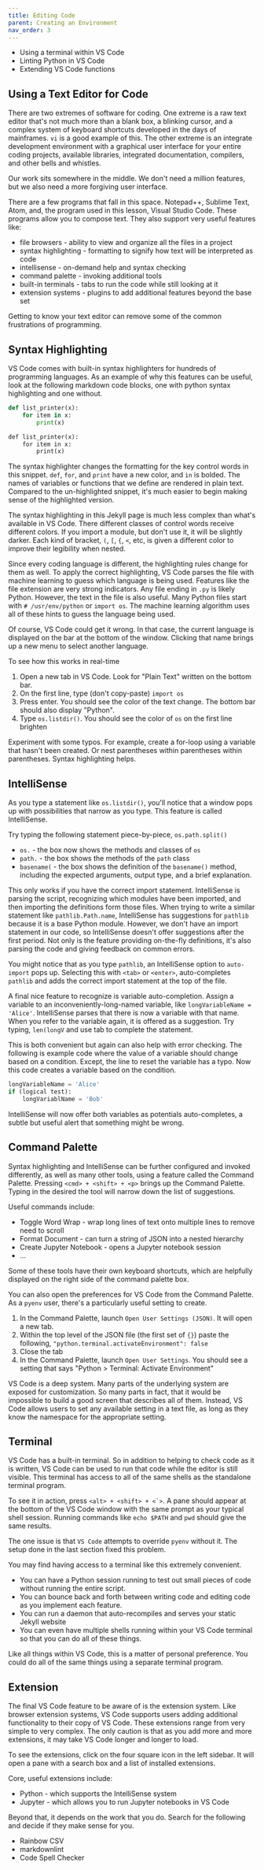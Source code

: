 ```yaml
---
title: Editing Code
parent: Creating an Environment
nav_order: 3
---
```


* Using a terminal within VS Code
* Linting Python in VS Code
* Extending VS Code functions

## Using a Text Editor for Code

There are two extremes of software for coding.
One extreme is a raw text editor that's not much more than a blank box, a blinking cursor, and a complex system of keyboard shortcuts developed in the days of mainframes.
`vi` is a good example of this.
The other extreme is an integrate development environment with a graphical user interface for your entire coding projects, available libraries, integrated documentation, compilers, and other bells and whistles.

Our work sits somewhere in the middle. We don't need a million features, but we also need a more forgiving user interface.

There are a few programs that fall in this space. Notepad++, Sublime Text, Atom, and, the program used in this lesson, Visual Studio Code.
These programs allow you to compose text.
They also support very useful features like:

* file browsers - ability to view and organize all the files in a project
* syntax highlighting - formatting to signify how text will be interpreted as code
* intellisense - on-demand help and syntax checking
* command palette - invoking additional tools
* built-in terminals - tabs to run the code while still looking at it
* extension systems - plugins to add additional features beyond the base set

Getting to know your text editor can remove some of the common frustrations of programming.

## Syntax Highlighting

VS Code comes with built-in syntax highlighters for hundreds of programming languages.
As an example of why this features can be useful, look at the following markdown code blocks, one with python syntax highlighting and one without.

```py
def list_printer(x):
    for item in x:
        print(x)
```

```html
def list_printer(x):
    for item in x:
        print(x)
```

The syntax highlighter changes the formatting for the key control words in this snippet. `def`, `for`, and `print` have a new color, and `in` is bolded.
The names of variables or functions that we define are rendered in plain text.
Compared to the un-highlighted snippet, it's much easier to begin making sense of the highlighted version.

The syntax highlighting in this Jekyll page is much less complex than what's available in VS Code.
There different classes of control words receive different colors.
If you import a module, but don't use it, it will be slightly darker.
Each kind of bracket, `(`, `[`, `{`, `<`, etc, is given a different color to improve their legibility when nested.

Since every coding language is different, the highlighting rules change for them as well.
To apply the correct highlighting, VS Code parses the file with machine learning to guess which language is being used.
Features like the file extension are very strong indicators.
Any file ending in `.py` is likely Python.
However, the text in the file is also useful.
Many Python files start with `# /usr/env/python` or `import os`.
The machine learning algorithm uses all of these hints to guess the language being used.

Of course, VS Code could get it wrong.
In that case, the current language is displayed on the bar at the bottom of the window.
Clicking that name brings up a new menu to select another language.

To see how this works in real-time

1. Open a new tab in VS Code. Look for "Plain Text" written on the bottom bar.
2. On the first line, type (don't copy-paste) `import os`
3. Press enter. You should see the color of the text change. The bottom bar should also display "Python".
4. Type `os.listdir()`. You should see the color of `os` on the first line brighten

Experiment with some typos.
For example, create a for-loop using a variable that hasn't been created.
Or nest parentheses within parentheses within parentheses.
Syntax highlighting helps.

## IntelliSense

As you type a statement like `os.listdir()`, you'll notice that a window pops up with possibilities that narrow as you type.
This feature is called IntelliSense.

Try typing the following statement piece-by-piece, `os.path.split()`

* `os.` - the box now shows the methods and classes of `os`
* `path.` - the box shows the methods of the `path` class
* `basename(` - the box shows the definition of the `basename()` method, including the expected arguments, output type, and a brief explanation.

This only works if you have the correct import statement.
IntelliSense is parsing the script, recognizing which modules have been imported, and then importing the definitions form those files.
When trying to write a similar statement like `pathlib.Path.name`, IntelliSense has suggestions for `pathlib` because it is a base Python module.
However, we don't have an import statement in our code, so IntelliSense doesn't offer suggestions after the first period.
Not only is the feature providing on-the-fly definitions, it's also parsing the code and giving feedback on common errors.

You might notice that as you type `pathlib`, an IntelliSense option to `auto-import` pops up.
Selecting this with `<tab>` or `<enter>`, auto-completes `pathlib` and adds the correct import statement at the top of the file.

A final nice feature to recognize is variable auto-completion.
Assign a variable to an inconveniently-long-named variable, like `longVariableName = 'Alice'`.
IntelliSense parses that there is now a variable with that name.
When you refer to the variable again, it is offered as a suggestion.
Try typing, `len(longV` and use tab to complete the statement.

This is both convenient but again can also help with error checking.
The following is example code where the value of a variable should change based on a condition.
Except, the line to reset the variable has a typo.
Now this code creates a variable based on the condition.

```py
longVariableName = 'Alice'
if (logical test):
    longVariablName = 'Bob'
```

IntelliSense will now offer both variables as potentials auto-completes, a subtle but useful alert that something might be wrong.

## Command Palette

Syntax highlighting and IntelliSense can be further configured and invoked differently, as well as many other tools, using a feature called the Command Palette.
Pressing `<cmd> + <shift> + <p>` brings up the Command Palette.
Typing in the desired the tool will narrow down the list of suggestions.

Useful commands include:

* Toggle Word Wrap - wrap long lines of text onto multiple lines to remove need to scroll
* Format Document - can turn a string of JSON into a nested hierarchy
* Create Jupyter Notebook - opens a Jupyter notebook session
* ...

Some of these tools have their own keyboard shortcuts, which are helpfully displayed on the right side of the command palette box.

You can also open the preferences for VS Code from the Command Palette.
As a `pyenv` user, there's a particularly useful setting to create.

1. In the Command Palette, launch `Open User Settings (JSON)`. It will open a new tab.
2. Within the top level of the JSON file (the first set of `{}`) paste the following, `"python.terminal.activateEnvironment": false`
3. Close the tab
4. In the Command Palette, launch `Open User Settings`. You should see a setting that says "Python > Terminal: Activate Environment"

VS Code is a deep system.
Many parts of the underlying system are exposed for customization.
So many parts in fact, that it would be impossible to build a good screen that describes all of them.
Instead, VS Code allows users to set any available setting in a text file, as long as they know the namespace for the appropriate setting.

## Terminal

VS Code has a built-in terminal.
So in addition to helping to check code as it is written, VS Code can be used to run that code while the editor is still visible.
This terminal has access to all of the same shells as the standalone terminal program.

To see it in action, press ``<alt> + <shift> + <`>``.
A pane should appear at the bottom of the VS Code window with the same prompt as your typical shell session.
Running commands like `echo $PATH` and `pwd` should give the same results.

The one issue is that `VS Code` attempts to override `pyenv` without it.
The setup done in the last section fixed this problem.

You may find having access to a terminal like this extremely convenient.

* You can have a Python session running to test out small pieces of code without running the entire script.
* You can bounce back and forth between writing code and editing code as you implement each feature.
* You can run a daemon that auto-recompiles and serves your static Jekyll website
* You can even have multiple shells running within your VS Code terminal so that you can do all of these things.

Like all things within VS Code, this is a matter of personal preference.
You could do all of the same things using a separate terminal program.

## Extension

The final VS Code feature to be aware of is the extension system.
Like browser extension systems, VS Code supports users adding additional functionality to their copy of VS Code.
These extensions range from very simple to very complex.
The only caution is that as you add more and more extensions, it may take VS Code longer and longer to load.

To see the extensions, click on the four square icon in the left sidebar.
It will open a pane with a search box and a list of installed extensions.

Core, useful extensions include:

* Python - which supports the IntelliSense system
* Jupyter - which allows you to run Jupyter notebooks in VS Code

Beyond that, it depends on the work that you do. Search for the following and decide if they make sense for you.

* Rainbow CSV
* markdownlint
* Code Spell Checker
